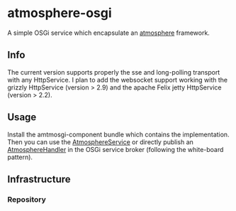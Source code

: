 atmosphere-osgi
===============

A simple OSGi service which encapsulate an [atmosphere](https://github.com/Atmosphere/atmosphere "atmosphere") framework.

Info
-------
The current version supports properly the sse and long-polling transport with any HttpService. I plan to add the websocket support working with the grizzly HttpService (version > 2.9) and the apache Felix jetty HttpService (version > 2.2).

Usage
-----

Install the amtmosgi-component bundle which contains the implementation.
Then you can use the [AtmosphereService](https://github.com/barjo/atmosphere-osgi/blob/master/atmosgi-service/src/main/java/org/barjo/atmosgi/AtmosphereService.java) or directly publish an [AtmosphereHandler](https://github.com/Atmosphere/atmosphere/wiki/Understanding-AtmosphereHandler) in the OSGi service broker (following the white-board pattern).

Infrastructure
--------------

### Repository 
  	
